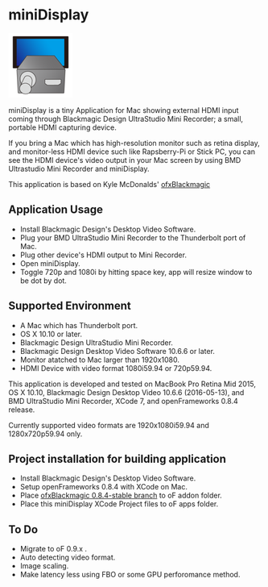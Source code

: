 # miniDisplay 

![icon](https://github.com/MorimasaAketa/miniDisplay/blob/master/miniDisplay/Images.xcassets/AppIcon.appiconset/Icon_128x128.png?raw=true)

miniDisplay is a tiny Application for Mac showing external HDMI input coming through Blackmagic Design UltraStudio Mini Recorder; a small, portable HDMI capturing device.

If you bring a Mac which has high-resolution monitor such as retina display, and monitor-less HDMI device such like Rapsberry-Pi or Stick PC, you can see the HDMI device's video output in your Mac screen by using BMD Ultrastudio Mini Recorder and miniDisplay.

This application is based on Kyle McDonalds' [ofxBlackmagic](https://github.com/kylemcdonald/ofxBlackmagic)

## Application Usage

* Install Blackmagic Design's Desktop Video Software.
* Plug your BMD UltraStudio Mini Recorder to the Thunderbolt port of Mac.
* Plug other device's HDMI output to Mini Recorder.
* Open miniDisplay.
* Toggle 720p and 1080i by hitting space key, app will resize window to be dot by dot.

## Supported Environment

* A Mac which has Thunderbolt port.
* OS X 10.10 or later.
* Blackmagic Design UltraStudio Mini Recorder.
* Blackmagic Design Desktop Video Software 10.6.6 or later.
* Monitor atatched to Mac larger than 1920x1080.
* HDMI Device with video format 1080i59.94 or 720p59.94.

This application is developed and tested on MacBook Pro Retina Mid 2015, OS X 10.10, Blackmagic Design Desktop Video 10.6.6 (2016-05-13), and BMD UltraStudio Mini Recorder, XCode 7, and openFrameworks 0.8.4 release.

Currently supported video formats are 1920x1080i59.94 and 1280x720p59.94 only. 


## Project installation for building application

* Install Blackmagic Design's Desktop Video Software.
* Setup openFrameworks 0.8.4 with XCode on Mac.
* Place [ofxBlackmagic 0.8.4-stable branch](https://github.com/MorimasaAketa/ofxBlackmagic/tree/0.8.4-stable) to oF addon folder.
* Place this miniDisplay XCode Project files to oF apps folder.

## To Do 

* Migrate to oF 0.9.x .
* Auto detecting video format.
* Image scaling.
* Make latency less using FBO or some GPU perforomance method.


